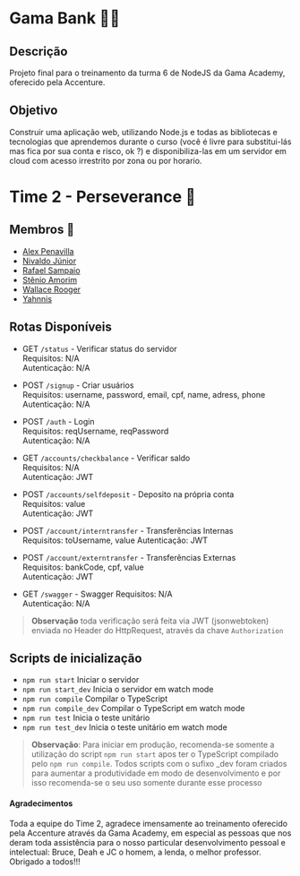 # Gama Bank 🏦💲

## Descrição

Projeto final para o treinamento da turma 6 de NodeJS da Gama Academy, oferecido pela Accenture.

## Objetivo

Construir uma aplicação web, utilizando Node.js e todas as bibliotecas e tecnologias que aprendemos durante o curso (você é livre para substitui-lás mas fica por sua conta e risco, ok ?) e disponibiliza-las em um servidor em cloud com acesso irrestrito por zona ou por horario.  

# Time 2 - Perseverance :muscle:

## Membros :pushpin:

- [Alex Penavilla](https://github.com/AlexPenavilla) 
- [Nivaldo Júnior](https://github.com/Juniornbs) 
- [Rafael Sampaio](https://github.com/sampaiorafael)
- [Stênio Amorim](https://github.com/stamorim28)
- [Wallace Rooger](https://github.com/WallaceRooger) 
- [Yahnnis](https://github.com/yahnnThomas)

## Rotas Disponíveis

- GET `/status` - Verificar status do servidor  
    Requisitos: N/A  
    Autenticação: N/A  

- POST `/signup` - Criar usuários  
    Requisitos: username, password, email, cpf, name, adress, phone  
    Autenticação: N/A  

- POST `/auth` - Login  
    Requisitos: reqUsername, reqPassword  
    Autenticação: N/A 

- GET `/accounts/checkbalance` - Verificar saldo  
    Requisitos: N/A  
    Autenticação: JWT  

- POST `/accounts/selfdeposit` -  Deposito na própria conta  
    Requisitos: value   
    Autenticação: JWT  

- POST `/account/interntransfer` -  Transferências Internas  
    Requisitos: toUsername, value 
    Autenticação: JWT  

- POST `/account/externtransfer` -  Transferências Externas  
    Requisitos: bankCode, cpf, value  
    Autenticação: JWT  

- GET `/swagger` - Swagger
    Requisitos: N/A  
    Autenticação: N/A

> **Observação** toda verificação será feita via JWT (jsonwebtoken) enviada no Header do HttpRequest, através da chave `Authorization`

## Scripts de inicialização

- `npm run start` Iniciar o servidor
- `npm run start_dev` Inicia o servidor em watch mode
- `npm run compile` Compilar o TypeScript
- `npm run compile_dev` Compilar o TypeScript em watch mode
- `npm run test` Inicia o teste unitário
- `npm run test_dev` Inicia o teste unitário em watch mode

> **Observação**: Para iniciar em produção, recomenda-se somente a utilização do script `npm run start` apos ter o TypeScript compilado pelo `npm run compile`. Todos scripts com o sufixo _dev foram criados para aumentar a produtividade em modo de desenvolvimento e por isso recomenda-se o seu uso somente durante esse processo

  
#### Agradecimentos

Toda a equipe do Time 2, agradece imensamente ao treinamento oferecido pela Accenture através da Gama Academy, em especial as pessoas que nos deram toda assistência para o nosso particular desenvolvimento pessoal e intelectual: Bruce, Deah e JC o homem, a lenda, o melhor professor. Obrigado a todos!!!







